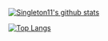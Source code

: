 [![Singleton11's github stats](https://github-readme-stats.vercel.app/api?username=saeedalebrahiim&count_private=true&theme=nightowl&show_icons=true)](https://github.com/anuraghazra/github-readme-stats)


[![Top Langs](https://github-readme-stats.vercel.app/api/top-langs/?username=saeedalebrahiim&langs_count=8&layout=compact&theme=nightowl&hide=Dart)](https://github.com/anuraghazra/github-readme-stats)
